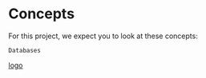 # Concepts

For this project, we expect you to look at these concepts:
``````
Databases

``````
[logo](https://s3.amazonaws.com/intranet-projects-files/holbertonschool-higher-level_programming+/272/rtcwz.jpg)